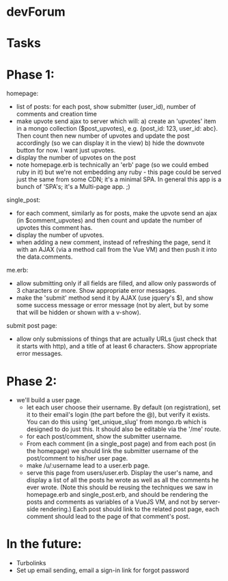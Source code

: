 devForum
======== 
Tasks
=====
Phase 1:
========
homepage:
  - list of posts: for each post, show submitter (user_id), number of comments and creation time
  - make upvote send ajax to server which will:
    a) create an 'upvotes' item in a mongo collection ($post_upvotes), e.g. {post_id: 123, user_id: abc}. Then count then new number of upvotes and update the post accordingly (so we can display it in the view)
    b) hide the downvote button for now. I want just upvotes. 
  - display the number of upvotes on the post 
  - note homepage.erb is technically an 'erb' page (so we could embed ruby in it) but we're not embedding any ruby - this page could be served just the same from some CDN; it's a minimal SPA. In general this app is a bunch of 'SPA's; it's a Multi-page app. ;) 

single_post:
  - for each comment, similarly as for posts, make the upvote send an ajax (in $comment_upvotes) and then count and update the number of upvotes this comment has.
  - display the number of upvotes. 
  - when adding a new comment, instead of refreshing the page, send it with an AJAX (via a method call from the Vue VM) and then push it into the data.comments. 

me.erb:
  - allow submitting only if all fields are filled, and allow only passwords of 3 characters or more. Show appropriate error messages. 
  - make the 'submit' method send it by AJAX (use jquery's $), and show some success message or error message (not by alert, but by some <div> that will be hidden or shown with a v-show). 

submit post page:
  - allow only submissions of things that are actually URLs (just check that it starts with http), and a title of at least 6 characters. Show appropriate error messages. 

Phase 2: 
========
- we'll build a user page. 
  - let each user choose their username. By default (on registration), set it to their email's login (the part before the @), but verify it exists. You can do this using 'get_unique_slug' from mongo.rb which is designed to do just this. It should also be editable via the '/me' route. 
  - for each post/comment, show the submitter username. 
  - From each comment (in a single_post page) and from each post (in the homepage) we should link the submitter username of the post/comment to his/her user page.
  - make /u/:username lead to a user.erb page. 
  - serve this page from users/user.erb. Display the user's name, and display a list of all the posts he wrote as well as all the comments he ever wrote. (Note this should be reusing the techniques we saw in homepage.erb and single_post.erb, and should be rendering the posts and comments as variables of a VueJS VM, and not by server-side rendering.) Each post should link to the related post page, each comment should lead to the page of that comment's post. 


In the future:
==============
* Turbolinks 
* Set up email sending, email a sign-in link for forgot password 